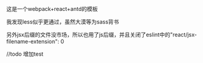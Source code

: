 这是一个webpack+react+antd的模板

我发现less似乎更通过，虽然大漠等为sass背书

另外jsx后缀的文件没市场，所以也用了js后缀，并且关闭了eslint中的"react/jsx-filename-extension": 0

//todo 增加test
